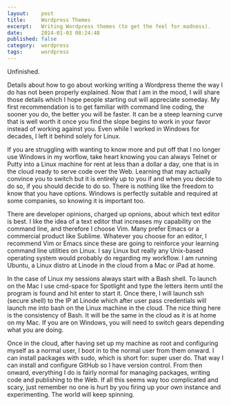 ```yaml
---
layout:    post
title:     Wordpress Themes
excerpt:   Writing Wordpress themes (to get the feel for madness).
date:      2014-01-03 08:24:48
published: false
category:  wordpress
tags:      wordpress
---
```


Unfinished.

Details about how to go about working writing a Wordpress theme the way I do has not been properly explained. Now that I am in the mood, I will share those details which I hope people starting out will appreciate someday. My first recommendation is to get familiar with command line coding, the sooner you do, the better you will be faster. It can be a steep learning curve that is well worth it once you find the slope begins to work in your favor instead of working against you. Even while I worked in Windows for decades, I left it behind solely for Linux.

If you are struggling with wanting to know more and put off that I no longer use Windows in my worflow, take heart knowing you can always Telnet or Putty into a Linux machine for rent at less than a dollar a day, one that is in the cloud ready to serve code over the Web. Learning that may actually convince you to switch but it is entirely up to you if and when you decide to do so, if you should decide to do so. There is nothing like the freedom to know that you have options. Windows is perfectly suitable and required at some companies, so knowing it is important too.

There are developer opinions, charged up opnions, about which text editor is best. I like the idea of a text editor that increases my capability on the command line, and therefore I choose Vim. Many prefer Emacs or a commercial product like Sublime. Whatever you choose for an editor, I recommend Vim or Emacs since these are going to reinforce your learning command line utilities on Linux. I say Linux but really any Unix-based operating system would probably do regarding my workflow. I am running Ubuntu, a Linux distro at Linode in the cloud from a Mac or iPad at home.

In the case of Linux my sessions always start with a Bash shell. To launch on the Mac I use cmd-space for Spotlight and type the letters iterm until the program is found and hit enter to start it. Once there, I will launch ssh (secure shell) to the IP at Linode which after user pass credentials will launch me into bash on the Linux machine in the cloud. The nice thing here is the consistency of Bash. It will be the same in the cloud as it is at home on my Mac. If you are on Windows, you will need to switch gears depending what you are doing.

Once in the cloud, after having set up my machine as root and configuring myself as a normal user, I boot in to the normal user from them onward. I can install packages with sudo, which is short for: super user do. That way I can install and configure GitHub so I have version control. From then onward, everything I do is fairly normal for managing packages, writing code and publishing to the Web. If all this seems way too complicated and scary, just remember no one is hurt by you firing up your own instance and experimenting. The world will keep spinning.

[linode]: http://linode.com

